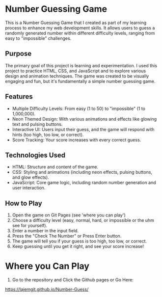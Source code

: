 # Number Guessing Game

This is a Number Guessing Game that I created as part of my learning process to enhance my web development skills. It allows users to guess a randomly generated number within different difficulty levels, ranging from easy to "impossible" challenges.

## Purpose

The primary goal of this project is learning and experimentation. I used this project to practice HTML, CSS, and JavaScript and to explore various design and animation techniques. The game was created to be visually engaging and fun, but it's fundamentally a simple number guessing game.

## Features

- Multiple Difficulty Levels: From easy (1 to 50) to "impossible" (1 to 1,000,000).
- Neon Themed Design: With various animations and effects like glowing text and pulsing buttons.
- Interactive UI: Users input their guess, and the game will respond with hints (too high, too low, or correct).
- Score Tracking: Your score increases with every correct guess.

## Technologies Used

- HTML: Structure and content of the game.
- CSS: Styling and animations (including neon effects, pulsing buttons, and glow effects).
- JavaScript: Core game logic, including random number generation and user interaction.

## How to Play

1. Open the game on Git Pages (see 'where you can play')
2. Choose a difficulty level (easy, normal, hard, or impossible or the uhm see for yourself).
3. Enter a number in the input field.
4. Press the "Check The Number" or Press Enter button.
5. The game will tell you if your guess is too high, too low, or correct.
6. Keep guessing until you get it right, and see your score increase!

# Where you Can Play

1. Go to the repository and Click the Github pages or Go Here:

https://lajemgit.github.io/Number-Guess/